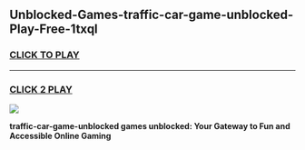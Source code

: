 
## Unblocked-Games-traffic-car-game-unblocked-Play-Free-1txql
<h3>
<a href="https://premium76.site?title=traffic-car-game-unblocked&ref=09A">CLICK TO PLAY</a></h3>
<hr>

<h3>
<a href="https://premium76.site?title=traffic-car-game-unblocked&ref=09A">CLICK 2 PLAY</a>
  
</h3>

<a href="https://premium76.site?title=traffic-car-game-unblocked&ref=09A"><img src="https://clearcache.store/games.png"></a>


**traffic-car-game-unblocked games unblocked: Your Gateway to Fun and Accessible Online Gaming**
